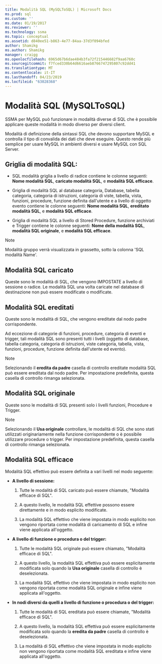 ```yaml
---
title: Modalità SQL (MySQLToSQL) | Microsoft Docs
ms.prod: sql
ms.custom: ''
ms.date: 01/19/2017
ms.reviewer: ''
ms.technology: ssma
ms.topic: conceptual
ms.assetid: d840ee51-b863-4e77-84aa-37d3f094bfed
author: Shamikg
ms.author: Shamikg
manager: craigg
ms.openlocfilehash: 6965d67b6dae484b3fa72f215446682f9aa6760c
ms.sourcegitcommit: f7fced330b64d6616aeb8766747295807c92dd41
ms.translationtype: MT
ms.contentlocale: it-IT
ms.lasthandoff: 04/23/2019
ms.locfileid: "63028368"
---
```

# <a name="sql-modes-mysqltosql"></a>Modalità SQL (MySQLToSQL)
SSMA per MySQL può funzionare in modalità diverse di SQL che è possibile applicare queste modalità in modo diverso per diversi client.  
  
Modalità di definizione della sintassi SQL che devono supportare MySQL e controlla il tipo di convalida dei dati che deve eseguire. Questo rende più semplice per usare MySQL in ambienti diversi e usare MySQL con SQL Server.  
  
## <a name="sql-modes-grid"></a>Griglia di modalità SQL:  
  
-   SQL modalità griglia a livello di radice contiene le colonne seguenti: **Nome modalità SQL**, **caricato modalità SQL**, e **modalità SQL efficace**.  
  
-   Griglia di modalità SQL al database categoria, Database, tabella categoria, categoria di istruzioni, categoria di viste, tabella, vista, funzioni, procedure, funzione definita dall'utente e a livello di oggetto evento contiene le colonne seguenti: **Nome modalità SQL**, **ereditato modalità SQL**, e **modalità SQL efficace**.  
  
-   Griglia di modalità SQL a livello di Stored Procedure, funzione archiviati e Trigger contiene le colonne seguenti: **Nome della modalità SQL**, **modalità SQL originale**, e **modalità SQL efficace**.  
  
> [!NOTE]  
> Modalità gruppo verrà visualizzata in grassetto, sotto la colonna 'SQL modalità Name'.  
  
## <a name="loaded-sql-modes"></a>Modalità SQL caricato  
Queste sono le modalità di SQL, che vengono IMPOSTATE a livello di sessione o radice. Le modalità SQL una volta caricate nel database di destinazione non può essere modificate o modificate.  
  
## <a name="inherited-sql-modes"></a>Modalità SQL ereditati  
Queste sono le modalità di SQL, che vengono ereditate dal nodo padre corrispondente.  
  
Ad eccezione di categorie di funzioni, procedure, categoria di eventi e trigger, tali modalità SQL sono presenti tutti i livelli (oggetto di database, tabella categoria, categoria di istruzioni, viste categoria, tabella, vista, funzioni, procedure, funzione definita dall'utente ed evento).  
  
> [!NOTE]  
> Selezionando il **eredita da padre** casella di controllo ereditate modalità SQL può essere ereditata dal nodo padre. Per impostazione predefinita, questa casella di controllo rimanga selezionata.  
  
## <a name="original-sql-modes"></a>Modalità SQL originale  
Queste sono le modalità di SQL presenti solo i livelli funzioni, Procedure e Trigger.  
  
> [!NOTE]  
> Selezionando il **Usa originale** controllare, le modalità di SQL che sono stati utilizzati originariamente nella funzione corrispondente o è possibile utilizzare procedure o trigger. Per impostazione predefinita, questa casella di controllo rimanga selezionata.  
  
## <a name="effective-sql-modes"></a>Modalità SQL efficace  
Modalità SQL effettivo può essere definita a vari livelli nel modo seguente:  
  
-   **A livello di sessione:**  
  
    1.  Tutte le modalità di SQL caricato può essere chiamate, "Modalità efficace di SQL".  
  
    2.  A questo livello, le modalità SQL effettive possono essere direttamente e in modo esplicito modificate.  
  
    3.  La modalità SQL effettivo che viene impostata in modo esplicito non vengono riportata come modalità di caricamento di SQL e infine viene applicata all'oggetto.  
  
-   **A livello di funzione o procedura o del trigger:**  
  
    1.  Tutte le modalità SQL originale può essere chiamato, "Modalità efficace di SQL".  
  
    2.  A questo livello, la modalità SQL effettiva può essere esplicitamente modificata solo quando la **Usa originale** casella di controllo è deselezionata.  
  
    3.  La modalità SQL effettivo che viene impostata in modo esplicito non vengono riportata come modalità SQL originale e infine viene applicata all'oggetto.  
  
-   **In nodi diversi da quelli a livello di funzione o procedura o del trigger:**  
  
    1.  Tutte le modalità di SQL ereditata può essere chiamate, "Modalità efficace di SQL".  
  
    2.  A questo livello, la modalità SQL effettiva può essere esplicitamente modificata solo quando la **eredita da padre** casella di controllo è deselezionata.  
  
    3.  La modalità di SQL effettivo che viene impostata in modo esplicito non vengono riportata come modalità SQL ereditata e infine viene applicata all'oggetto.  
  
